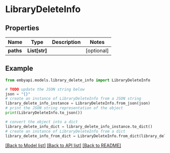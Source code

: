 # LibraryDeleteInfo


## Properties

Name | Type | Description | Notes
------------ | ------------- | ------------- | -------------
**paths** | **List[str]** |  | [optional] 

## Example

```python
from embyapi.models.library_delete_info import LibraryDeleteInfo

# TODO update the JSON string below
json = "{}"
# create an instance of LibraryDeleteInfo from a JSON string
library_delete_info_instance = LibraryDeleteInfo.from_json(json)
# print the JSON string representation of the object
print(LibraryDeleteInfo.to_json())

# convert the object into a dict
library_delete_info_dict = library_delete_info_instance.to_dict()
# create an instance of LibraryDeleteInfo from a dict
library_delete_info_from_dict = LibraryDeleteInfo.from_dict(library_delete_info_dict)
```
[[Back to Model list]](../README.md#documentation-for-models) [[Back to API list]](../README.md#documentation-for-api-endpoints) [[Back to README]](../README.md)


